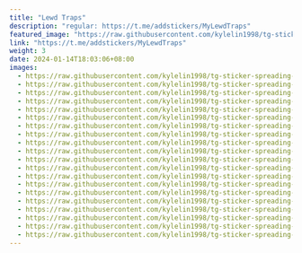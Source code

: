 ```yaml
---
title: "Lewd Traps"
description: "regular: https://t.me/addstickers/MyLewdTraps"
featured_image: "https://raw.githubusercontent.com/kylelin1998/tg-sticker-spreading-worldwide-images/main/img/122d637d-72d4-41d0-aad6-f84af02881df.jpg"
link: "https://t.me/addstickers/MyLewdTraps"
weight: 3
date: 2024-01-14T18:03:06+08:00
images:
  - https://raw.githubusercontent.com/kylelin1998/tg-sticker-spreading-worldwide-images/main/img/122d637d-72d4-41d0-aad6-f84af02881df.jpg
  - https://raw.githubusercontent.com/kylelin1998/tg-sticker-spreading-worldwide-images/main/img/18247b69-6f32-4b7b-986b-5595e81d4e3e.jpg
  - https://raw.githubusercontent.com/kylelin1998/tg-sticker-spreading-worldwide-images/main/img/5578b47e-ba2a-4701-8c27-a2ae9f1ca1af.jpg
  - https://raw.githubusercontent.com/kylelin1998/tg-sticker-spreading-worldwide-images/main/img/f01713dd-dc5a-482f-9744-687a45a89d84.jpg
  - https://raw.githubusercontent.com/kylelin1998/tg-sticker-spreading-worldwide-images/main/img/e74890d9-8913-4a20-8064-2a1ee20e438e.jpg
  - https://raw.githubusercontent.com/kylelin1998/tg-sticker-spreading-worldwide-images/main/img/4ae58c28-3794-493d-880e-70f44a0e3927.jpg
  - https://raw.githubusercontent.com/kylelin1998/tg-sticker-spreading-worldwide-images/main/img/64afda29-e009-410e-903c-59c191c5ff4f.jpg
  - https://raw.githubusercontent.com/kylelin1998/tg-sticker-spreading-worldwide-images/main/img/ab1b27f4-f829-4c5f-916a-bb76cd8772aa.jpg
  - https://raw.githubusercontent.com/kylelin1998/tg-sticker-spreading-worldwide-images/main/img/8c7deaa5-6c70-4b04-81c3-8a7177548c22.jpg
  - https://raw.githubusercontent.com/kylelin1998/tg-sticker-spreading-worldwide-images/main/img/f23bb499-2434-4c9b-a1cd-4f7d437af6bc.jpg
  - https://raw.githubusercontent.com/kylelin1998/tg-sticker-spreading-worldwide-images/main/img/b57957f5-e78b-4b99-9faa-a4455bf7f459.jpg
  - https://raw.githubusercontent.com/kylelin1998/tg-sticker-spreading-worldwide-images/main/img/96f153f4-105e-4026-b42d-97f3d0c4cff7.jpg
  - https://raw.githubusercontent.com/kylelin1998/tg-sticker-spreading-worldwide-images/main/img/9b97b782-73fc-4912-aef6-78e0bb84b7f9.jpg
  - https://raw.githubusercontent.com/kylelin1998/tg-sticker-spreading-worldwide-images/main/img/b9ff6ff3-72e4-44c2-8783-4f8dca5c6528.jpg
  - https://raw.githubusercontent.com/kylelin1998/tg-sticker-spreading-worldwide-images/main/img/d8f5971b-a68a-49e5-9815-90e30cb03398.jpg
  - https://raw.githubusercontent.com/kylelin1998/tg-sticker-spreading-worldwide-images/main/img/06db6515-a713-4d8c-ba69-df1818e12379.jpg
  - https://raw.githubusercontent.com/kylelin1998/tg-sticker-spreading-worldwide-images/main/img/fa9d3e56-0543-404c-91a4-6fdba259be16.jpg
  - https://raw.githubusercontent.com/kylelin1998/tg-sticker-spreading-worldwide-images/main/img/6c565b18-08e3-42ed-93be-289cd22515c8.jpg
  - https://raw.githubusercontent.com/kylelin1998/tg-sticker-spreading-worldwide-images/main/img/b1cb8473-fbbd-4889-8aa7-67d5dde92d2e.jpg
  - https://raw.githubusercontent.com/kylelin1998/tg-sticker-spreading-worldwide-images/main/img/997fa0ed-0310-49b3-bfab-1fa12b84c387.jpg
---
```

